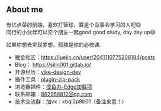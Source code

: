 ## About me
有亿点菜的前端，喜欢打篮球，算是个没事会学习的人吧😅  
同行的小伙伴可以交个朋友一起good good study, day day up😅

如果你想去实现梦想，孤独是你的必修课.  

<!-- 统计代码提交展示 -->
<!-- ![](https://github-readme-stats.vercel.app/api?username=silin001&theme=dark)  -->


* 掘金社区：https://juejin.cn/user/2041110775208184/posts
* Blog： https://silin001.gitlab.io/
* 开源经历：[yike-design-dev](https://github.com/ecaps1038/yike-design-dev)
* 插件工具：[plugin-zip-pack](https://www.npmjs.com/package/plugin-zip-pack)
* 浏览器插件：[摸鱼办-Edge加载项](https://microsoftedge.microsoft.com/addons/detail/%E6%91%B8%E9%B1%BC%E5%8A%9E/ilgmkgmdokhcmpdkkejlgkheoapahall?hl=zh-CN)
* 联系邮箱：862956812@qq.com
* 技术交流群：加vx：xbql2p8b01（备注来意！）

  
  
<!--
**silin001/silin001** is a ✨ _special_ ✨ repository because its `README.md` (this file) appears on your GitHub profile.

Here are some ideas to get you started:

- 🔭 I’m currently working on ...
- 🌱 I’m currently learning ...
- 👯 I’m looking to collaborate on ...
- 🤔 I’m looking for help with ...
- 💬 Ask me about ...
- 📫 How to reach me: ...
- 😄 Pronouns: ...
- ⚡ Fun fact: ...
-->
